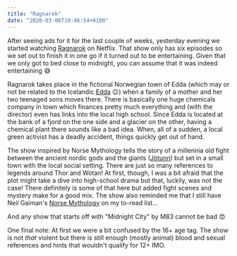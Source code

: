 ```yaml
---
title: "Ragnarok"
date: "2020-03-06T10:46:54+0100"
---
```


After seeing ads for it for the last couple of weeks, yesterday evening we started watching [Ragnarok](https://www.netflix.com/title/80232926) on Netflix. That show only has six episodes so we set out to finish it in one go if it turned out to be entertaining. Given that we only got to bed close to midnight, you can assume that it was indeed entertaining 😅

Ragnarok takes place in the fictional Norwegian town of Edda (which may or not be related to the Icelandic [Edda](https://en.wikipedia.org/wiki/Edda) 😉) when a family of a mother and her two teenaged sons moves there. There is basically one huge chemicals company in town which finances pretty much everything and (with the director) even has links into the local high school. Since Edda is located at the bank of a fjord on the one side and a glacier on the other, having a chemical plant there sounds like a bad idea. When, all of a sudden, a local green activist has a deadly accident, things quickly get out of hand.

The show inspired by Norse Mythology tells the story of a millennia old fight between the ancient nordic gods and the giants ([Jötunn](https://en.wikipedia.org/wiki/J%C3%B6tunn)) but set in a small town with the local social setting. There are just so many references to legends around Thor and Wotan! At first, though, I was a bit afraid that the plot might take a dive into high-school drama but that, luckily, was not the case! There definitely is some of that here but added fight scenes and mystery make for a good mix. The show also reminded me that I still have Neil Gaiman's [Norse Mythology](https://www.goodreads.com/book/show/37903770) on my to-read list…

And any show that starts off with "Midnight City" by M83 cannot be bad 😍

One final note: At first we were a bit confused by the 16+ age tag. The show is not *that* violent but there is still enough (mostly animal) blood and sexual references and hints that wouldn't qualify for 12+ IMO.